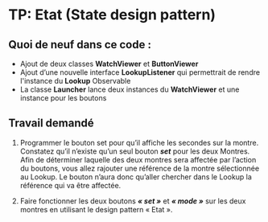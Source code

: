 # TP: Etat (State design pattern)

## Quoi de neuf dans ce code :

- Ajout de deux classes **WatchViewer** et **ButtonViewer**
- Ajout d’une nouvelle interface **LookupListener** qui permettrait de rendre l'instance du **Lookup** Observable
- La classe **Launcher** lance deux instances du **WatchViewer** et une instance pour les boutons

## Travail demandé

1) Programmer le bouton set pour qu’il affiche les secondes sur la montre. Constatez qu’il n’existe qu’un seul bouton ***set*** pour les deux Montres. Afin de déterminer laquelle des deux montres sera affectée par l’action du boutons, vous allez rajouter une référence de la montre sélectionnée au Lookup. Le bouton n’aura donc qu’aller chercher dans le Lookup la référence qui va être affectée.

2) Faire fonctionner les deux boutons ***« set »*** et ***« mode »*** sur les deux montres en utilisant le design pattern « Etat ».
